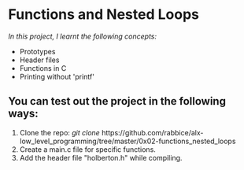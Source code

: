 # Functions and Nested Loops
<i>In this project, I learnt the following concepts:</i>
<ul>
<li>Prototypes</li>
<li>Header files</li>
<li>Functions in C</li>
<li>Printing without 'printf'</li>
</ul>
<h2>You can test out the project in the following ways:</h2>
<ol>
<li>Clone the repo: <i>git clone</i> https://github.com/rabbice/alx-low_level_programming/tree/master/0x02-functions_nested_loops</li>
<li>Create a main.c file for specific functions.</li>
<li>Add the header file "holberton.h" while compiling.</li>
</ol>
